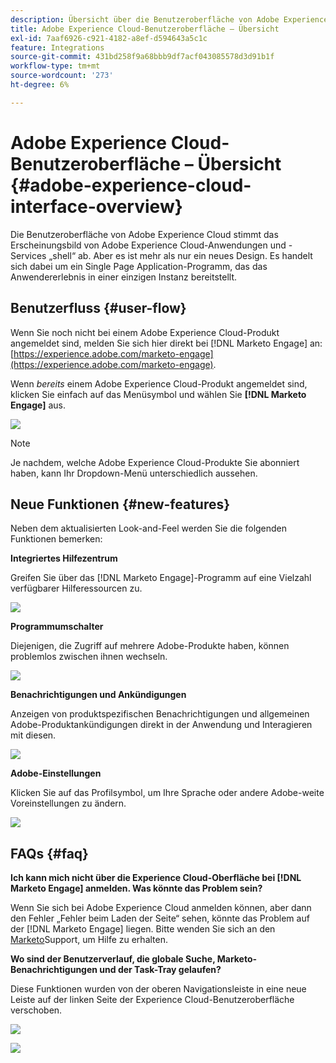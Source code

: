 ```yaml
---
description: Übersicht über die Benutzeroberfläche von Adobe Experience Cloud - Marketo-Dokumente - Produktdokumentation
title: Adobe Experience Cloud-Benutzeroberfläche – Übersicht
exl-id: 7aaf6926-c921-4182-a8ef-d594643a5c1c
feature: Integrations
source-git-commit: 431bd258f9a68bbb9df7acf043085578d3d91b1f
workflow-type: tm+mt
source-wordcount: '273'
ht-degree: 6%

---
```


# Adobe Experience Cloud-Benutzeroberfläche – Übersicht {#adobe-experience-cloud-interface-overview}

Die Benutzeroberfläche von Adobe Experience Cloud stimmt das Erscheinungsbild von Adobe Experience Cloud-Anwendungen und -Services „shell“ ab. Aber es ist mehr als nur ein neues Design. Es handelt sich dabei um ein Single Page Application-Programm, das das Anwendererlebnis in einer einzigen Instanz bereitstellt.

## Benutzerfluss {#user-flow}

Wenn Sie noch nicht bei einem Adobe Experience Cloud-Produkt angemeldet sind, melden Sie sich hier direkt bei [!DNL Marketo Engage] an: [https://experience.adobe.com/marketo-engage](https://experience.adobe.com/marketo-engage).

Wenn _bereits_ einem Adobe Experience Cloud-Produkt angemeldet sind, klicken Sie einfach auf das Menüsymbol und wählen Sie **[!DNL Marketo Engage]** aus.

![](assets/unified-shell-overview-1.png)

>[!NOTE]
>
>Je nachdem, welche Adobe Experience Cloud-Produkte Sie abonniert haben, kann Ihr Dropdown-Menü unterschiedlich aussehen.

## Neue Funktionen {#new-features}

Neben dem aktualisierten Look-and-Feel werden Sie die folgenden Funktionen bemerken:

**Integriertes Hilfezentrum**

Greifen Sie über das [!DNL Marketo Engage]-Programm auf eine Vielzahl verfügbarer Hilferessourcen zu.

![](assets/unified-shell-overview-2.png)

**Programmumschalter**

Diejenigen, die Zugriff auf mehrere Adobe-Produkte haben, können problemlos zwischen ihnen wechseln.

![](assets/unified-shell-overview-3.png)

**Benachrichtigungen und Ankündigungen**

Anzeigen von produktspezifischen Benachrichtigungen und allgemeinen Adobe-Produktankündigungen direkt in der Anwendung und Interagieren mit diesen.

![](assets/unified-shell-overview-4.png)

**Adobe-Einstellungen**

Klicken Sie auf das Profilsymbol, um Ihre Sprache oder andere Adobe-weite Voreinstellungen zu ändern.

![](assets/unified-shell-overview-5.png)

## FAQs {#faq}

**Ich kann mich nicht über die Experience Cloud-Oberfläche bei [!DNL Marketo Engage] anmelden. Was könnte das Problem sein?**

Wenn Sie sich bei Adobe Experience Cloud anmelden können, aber dann den Fehler „Fehler beim Laden der Seite“ sehen, könnte das Problem auf der [!DNL Marketo Engage] liegen. Bitte wenden Sie sich an den [Marketo](https://nation.marketo.com/t5/support/ct-p/Support)Support, um Hilfe zu erhalten.

**Wo sind der Benutzerverlauf, die globale Suche, Marketo-Benachrichtigungen und der Task-Tray gelaufen?**

Diese Funktionen wurden von der oberen Navigationsleiste in eine neue Leiste auf der linken Seite der Experience Cloud-Benutzeroberfläche verschoben.

![](assets/unified-shell-overview-6.png)

![](assets/unified-shell-overview-7.png)
